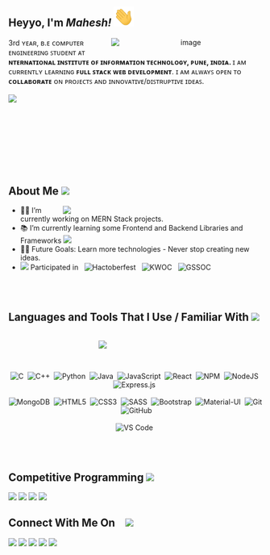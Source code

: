 ## Heyyo, I'm *Mahesh!  <img src="https://raw.githubusercontent.com/777ahesh/777ahesh/main/wave.gif" width="40">*                                                   


<div align="center">       
    
  <div >
      <img  align="right" width=300 src="https://c.tenor.com/2uyENRmiUt0AAAAM/coding.gif" alt="image"/>
   </div>  
  
   
<p align="left" width="300px">3rd ʏᴇᴀʀ, ʙ.ᴇ ᴄᴏᴍᴘᴜᴛᴇʀ ᴇɴɢɪɴᴇᴇʀɪɴɢ ꜱᴛᴜᴅᴇɴᴛ ᴀᴛ<br/>                                                  
    <b>ɴᴛᴇʀɴᴀᴛɪᴏɴᴀʟ ɪɴꜱᴛɪᴛᴜᴛᴇ ᴏꜰ ɪɴꜰᴏʀᴍᴀᴛɪᴏɴ ᴛᴇᴄʜɴᴏʟᴏɢʏ, ᴘᴜɴᴇ, ɪɴᴅɪᴀ. </b>
    ɪ ᴀᴍ ᴄᴜʀʀᴇɴᴛʟʏ ʟᴇᴀʀɴɪɴɢ <b>ꜰᴜʟʟ ꜱᴛᴀᴄᴋ ᴡᴇʙ ᴅᴇᴠᴇʟᴏᴘᴍᴇɴᴛ</b>.
    ɪ ᴀᴍ ᴀʟᴡᴀʏꜱ ᴏᴘᴇɴ ᴛᴏ <b>ᴄᴏʟʟᴀʙᴏʀᴀᴛᴇ</b> ᴏɴ ᴘʀᴏᴊᴇᴄᴛꜱ ᴀɴᴅ ɪɴɴᴏᴠᴀᴛɪᴠᴇ/ᴅɪꜱᴛʀᴜᴘᴛɪᴠᴇ ɪᴅᴇᴀꜱ. 
<br/> <br/>  
<img align="left" width=396 src="https://github-readme-streak-stats.herokuapp.com/?user=777ahesh&theme=dark">

</p>
<br/> 
</div>
<br/><br/><br/><br/><br/><br/><br/>

## About Me <img width = 50px src="https://emojipedia-us.s3.amazonaws.com/source/skype/289/man-office-worker_1f468-200d-1f4bc.png"/>

 <a href="https://github.com/777ahesh/github-readme-stats" title="Go to Source">
      <img align="right" width=396 src="https://github-readme-stats.vercel.app/api?username=777ahesh&hide=stars,issues&show_icons=true&theme=react&border_color=61dafb&include_all_commits=true"/>
 </a>

- 👨‍💻 I’m currently working on MERN Stack projects.
- 📚 I’m currently learning some Frontend and Backend Libraries and Frameworks <img src="https://emojipedia-us.s3.amazonaws.com/source/skype/289/smiling-face-with-halo_1f607.png" width=25px/>
- 💪🏼 Future Goals: Learn more technologies - Never stop creating new ideas.
-  <img width = 19px src="https://emojipedia-us.s3.amazonaws.com/source/skype/289/star-struck_1f929.png"/> Participated in &nbsp; ![Hactoberfest](http://img.shields.io/badge/-Hactoberfest-FFA500?style=flat-square&Color=orange&style=flat-square) &nbsp; ![KWOC](http://img.shields.io/badge/-KWoC-blue?style=flat-square&Color=blue&style=flat-square) &nbsp; ![GSSOC](http://img.shields.io/badge/-GSSOC-yellow?style=flat-square&Color=blue&style=flat-square)

<br/><br/>

## Languages and Tools That I Use / Familiar With <img src = "https://media2.giphy.com/media/QssGEmpkyEOhBCb7e1/giphy.gif?cid=ecf05e47a0n3gi1bfqntqmob8g9aid1oyj2wr3ds3mg700bl&rid=giphy.gif" width="50"> 
<div align=right>
  <br/>
    <a href="https://github.com/777ahesh/github-readme-stats">
      <img width=325 align="right" src="https://github-readme-stats.vercel.app/api/top-langs/?username=777ahesh&langs_count=20&theme=highcontrast&layout=compact&custom_title=Most used languages on GitHub" />
    </a>
</div>


<div align=center>
  
<br/><br/>
  
![C](http://img.shields.io/badge/-C-A8B9CC?style=flat-square&logo=c&logoColor=ffffff&style=flat-square)&nbsp;
![C++](http://img.shields.io/badge/-C%2B%2B-00599C?style=flat-square&logo=c&logoColor=ffffff&style=flat-square)&nbsp;
![Python](http://img.shields.io/badge/-Python-3776AB?style=flat-square&logo=python&logoColor=ffffff&style=flat-square)&nbsp;
![Java](https://img.shields.io/badge/java-%23ED8B00.svg?style=for-the-badge&logo=java&logoColor=white&style=flat-square)&nbsp;
![JavaScript](https://img.shields.io/badge/JavaScript-yellow?style=flat-square&logo=javascript&logoColor=white&style=flat-square)&nbsp;
![React](https://img.shields.io/badge/-React-61DAFB?style=flat-square&logo=react&logoColor=ffffff&style=flat-square)&nbsp;
![NPM](https://img.shields.io/badge/NPM-%23000000.svg?style=for-the-badge&logo=npm&logoColor=white&style=flat-square)&nbsp;
![NodeJS](https://img.shields.io/badge/node.js-6DA55F?style=for-the-badge&logo=node.js&logoColor=white&style=flat-square)&nbsp;
![Express.js](https://img.shields.io/badge/express.js-%23404d59.svg?style=for-the-badge&logo=express&logoColor=%2361DAFB&style=flat-square)&nbsp;<br/><br/>
![MongoDB](https://img.shields.io/badge/MongoDB-%234ea94b.svg?style=for-the-badge&logo=mongodb&logoColor=white&style=flat-square)&nbsp;
![HTML5](https://img.shields.io/badge/HTML5-chocolate?style=flat-square&logo=html5&logoColor=white&style=flat-square&style=flat-square)&nbsp;
![CSS3](https://img.shields.io/badge/-CSS3-%231572B6?style=flat-square&logo=css3&style=flat-square)&nbsp;
![SASS](https://img.shields.io/badge/SASS-hotpink.svg?style=for-the-badge&logo=SASS&logoColor=white&style=flat-square)&nbsp;
![Bootstrap](https://img.shields.io/badge/-Bootstrap-563D7C?style=flat-square&logo=Bootstrap&logoColor=ffffff&style=flat-square)&nbsp;
![Material-UI](https://img.shields.io/badge/-Material%E2%80%93UI-0081CB?style=flat-square&logo=material-ui&style=flat-square)&nbsp;
![Git](https://img.shields.io/badge/-Git-%23F05032?style=flat-square&logo=git&logoColor=%23ffffff&style=flat-square)&nbsp;
![GitHub](https://img.shields.io/badge/-GitHub-181717?style=flat-square&logo=github&style=flat-square)&nbsp;<br/><br/>
![VS Code](http://img.shields.io/badge/-VS%20Code-007ACC?style=flat-square&logo=visual-studio-code&logoColor=ffffff&style=flat-square)&nbsp;
</div>
  
<br/>
<br/>

##  Competitive Programming <img width = 60px src="https://emojipedia-us.s3.amazonaws.com/source/skype/289/man-technologist_1f468-200d-1f4bb.png"/>

<a href="https://www.codechef.com/users/mahesh7779/"><img src="https://img.shields.io/badge/Codechef-%23B92B27.svg?&style=for-the-badge&logo=Codechef&logoColor=white&style=flat-square"/></a>
<a href="https://www.hackerrank.com/gaikwadmahesh771/"><img src="https://img.shields.io/badge/-Hackerrank-2EC866?style=for-the-badge&logo=HackerRank&logoColor=white&style=flat-square"/></a>
<a href="https://leetcode.com/777ahesh/"><img src="https://img.shields.io/badge/-LeetCode-FFA116?style=for-the-badge&logo=LeetCode&logoColor=white&style=flat-square"/></a>
<a href="https://codeforces.com/profile/Mahesh777"><img src="https://img.shields.io/badge/Codeforces-445f9d?style=for-the-badge&logo=Codeforces&logoColor=white&style=flat-square"/></a>


##  Connect With Me On &nbsp;&nbsp; <img width = 35px src="https://emojipedia-us.s3.amazonaws.com/source/skype/289/handshake_1f91d.png"/>

<a href="https://www.linkedin.com/in/777ahesh/"><img src="https://img.shields.io/badge/LinkedIn-0077B5?style=for-the-badge&logo=linkedin&logoColor=white&style=flat-square"/></a>
<a href="https://www.instagram.com/mahesh_777g/"><img src="https://img.shields.io/badge/Instagram-%23E4405F.svg?style=for-the-badge&logo=Instagram&logoColor=white&style=flat-square"/></a>
<a href="https://dev.to/777ahesh"><img src="https://img.shields.io/badge/dev.to-0A0A0A?style=for-the-badge&logo=devdotto&logoColor=white&style=flat-square"/></a>
<a href="https://discord.com/channels/948052612958265354/948052612958265356"><img src="https://img.shields.io/badge/Discord-%237289DA.svg?style=for-the-badge&logo=discord&logoColor=white&style=flat-square"/></a>
<a href="https://twitter.com/777aheshg"><img src="https://img.shields.io/badge/Twitter-%231DA1F2.svg?style=for-the-badge&logo=Twitter&logoColor=white&style=flat-square"/></a>


